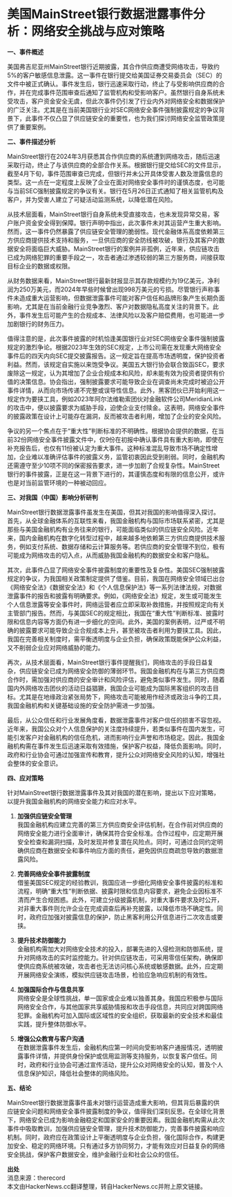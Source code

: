 # 美国MainStreet银行数据泄露事件分析：网络安全挑战与应对策略

**一、事件概述**

美国弗吉尼亚州MainStreet银行近期披露，其合作供应商遭受网络攻击，导致约5%的客户敏感信息泄露。这一事件在银行提交给美国证券交易委员会（SEC）的文件中被正式确认。事件发生后，银行迅速采取行动，终止了与受影响供应商的合作，并在完成事件范围审查后通知了监管机构和受影响客户。虽然银行自身系统未受攻击，客户资金安全无虞，但此次事件仍引发了行业内外对网络安全和数据保护的广泛关注。尤其是在当前美国银行业对SEC网络安全事件强制披露规定的争议背景下，此事件不仅凸显了供应链安全的重要性，也为我们探讨网络安全监管政策提供了重要案例。

**二、事件描述分析**

MainStreet银行在2024年3月获悉其合作供应商的系统遭到网络攻击，随后迅速采取行动，终止了与该供应商的全部合作关系。根据银行提交给SEC的文件显示，截至4月下旬，事件范围审查已完成，但银行并未公开具体受害人数及泄露信息的类型。这一点在一定程度上反映了企业在面对网络安全事件时的谨慎态度，也可能与当前SEC强制披露规定的争议有关。银行在5月26日正式通知了相关监管机构及客户，并为受害人建立了可疑活动监测系统，以降低潜在风险。

从技术层面看，MainStreet银行自身系统未受直接攻击，也未发现异常交易，客户账户资金安全得到保障。银行声明中指出，此次事件未对其运营产生重大影响。然而，这一事件仍然暴露了供应链安全管理的脆弱性。现代金融体系高度依赖第三方供应商提供技术支持和服务，一旦供应商的安全防线被攻破，银行及其客户的数据安全将面临巨大威胁。MainStreet银行的案例并非孤例，近年来，供应链攻击已成为网络犯罪的重要手段之一，攻击者通过渗透较弱的第三方服务商，间接获取目标企业的数据或权限。

从财务数据来看，MainStreet银行最新财报显示其存款规模约为19亿美元，净利润为250万美元，而2024年早些时候曾出现998万美元的亏损。尽管银行声称事件未造成重大运营影响，但数据泄露事件可能对客户信任和品牌形象产生长期负面影响，尤其是在当前金融行业竞争激烈、客户对数据隐私高度关注的背景下。此外，事件发生后可能产生的合规成本、法律风险以及客户赔偿费用，也可能进一步加剧银行的财务压力。

值得注意的是，此次事件披露的时机恰逢美国银行业对SEC网络安全事件强制披露规定的激烈争论。根据2023年生效的SEC规定，上市公司需在发现重大网络安全事件后的四天内向SEC提交披露报告。这一规定旨在提高市场透明度，保护投资者利益。然而，该规定自实施以来饱受争议。美国五大银行协会联合致函SEC，要求废除这一规定，认为其增加了企业合规成本和风险，却未能有效为投资者提供有价值的决策信息。协会指出，强制披露要求可能导致企业在调查尚未完成时被迫公开事件详情，从而向市场传递不完整或误导性信息。此外，黑客团伙已开始利用这一规定作为要挟工具，例如2023年阿尔法维勒索团伙对金融软件公司MeridianLink的攻击中，便以披露要求为威胁手段，迫使企业支付赎金。这表明，网络安全事件的披露政策在设计上可能存在漏洞，反而被攻击者利用，增加了企业的安全风险。

争议的另一个焦点在于“重大性”判断标准的不明确性。根据协会提供的数据，在当前32份网络安全事件披露文件中，仅9份在初报中确认事件具有重大影响，即使在补充报告后，也仅有11份被认定为重大事件。这种标准混乱导致市场不确定性增加，企业难以准确评估事件的披露义务，监管初衷因此受到削弱。同时，金融机构还需遵守至少10项不同的保密报告要求，进一步加剧了合规复杂性。MainStreet银行的事件披露，正是在这一背景下进行的，其谨慎态度和有限的信息公开，或许也是对当前监管环境的一种被动回应。

**三、对我国（中国）影响分析研判**

MainStreet银行数据泄露事件虽发生在美国，但其对我国的影响值得深入探讨。首先，从全球金融体系的互联性来看，我国金融机构与国际市场联系紧密，尤其是那些与美国金融机构有业务往来的银行，可能面临类似的供应链安全风险。近年来，国内金融机构在数字化转型过程中，越来越多地依赖第三方供应商提供技术服务，例如支付系统、数据存储和云计算服务等。若供应商的安全管理不到位，极有可能成为网络攻击的切入点，从而威胁我国金融机构的数据安全和客户隐私。

其次，此事件凸显了网络安全事件披露制度的重要性及复杂性。美国SEC强制披露规定的争议，为我国相关政策制定提供了借鉴。目前，我国在网络安全领域已出台《网络安全法》《数据安全法》和《个人信息保护法》等一系列法律法规，对数据泄露事件的报告和披露有明确要求。例如，《网络安全法》规定，发生或可能发生个人信息泄露等安全事件时，网络运营者应立即采取补救措施，并按照规定向有关主管部门报告。然而，与美国SEC的规定相比，我国在“重大性”判断标准、披露时限和信息内容等方面仍有进一步细化的空间。此外，美国的案例表明，过严或不明确的披露要求可能导致企业合规成本上升，甚至被攻击者利用为要挟工具。因此，我国在完善相关制度时，需平衡透明度与企业负担，确保政策既能保护公众利益，又不削弱企业应对网络威胁的能力。

再次，从技术层面看，MainStreet银行事件提醒我们，网络攻击的手段日益复杂，供应链安全已成为网络安全防御的薄弱环节。我国金融机构在与第三方供应商合作时，需加强对供应商的安全审计和风险评估，避免类似事件发生。同时，随着国内外网络攻击团伙的活动日益猖獗，我国企业可能成为国际黑客组织的攻击目标。尤其是在地缘政治紧张局势下，网络攻击可能被用作经济或政治斗争的工具，我国金融机构和关键基础设施的安全防护需进一步加强。

最后，从公众信任和行业发展角度看，数据泄露事件对客户信任的损害不容忽视。近年来，我国公众对个人信息保护的关注度持续提升，若类似事件在国内发生，可能引发客户对金融机构的信任危机，进而影响行业声誉和市场稳定。因此，我国金融机构需在事件发生后迅速采取有效措施，保护客户权益，降低负面影响。同时，政府和行业协会可通过加强宣传和教育，提升公众对网络安全风险的认知，增强社会整体的安全意识。

**四、应对策略**

针对MainStreet银行数据泄露事件及其对我国的潜在影响，提出以下应对策略，以提升我国金融机构的网络安全能力和应对水平。

1. **加强供应链安全管理**  
   我国金融机构应建立完善的第三方供应商安全评估机制，在合作前对供应商的网络安全能力进行全面审计，确保其符合安全标准。合作过程中，应定期开展安全检查和漏洞扫描，及时发现并修复潜在风险点。同时，可通过合同约定明确供应商在数据安全和事件响应方面的责任，避免因供应商疏忽导致的数据泄露风险。

2. **完善网络安全事件披露制度**  
   借鉴美国SEC规定的经验教训，我国应进一步细化网络安全事件披露的标准和流程，明确“重大性”判断依据、披露时限和信息内容要求，避免企业因标准不清而产生合规困惑。此外，可建立分级披露机制，对重大事件要求及时公开，对非重大事件则允许企业在完成调查后再补充披露，以降低市场不确定性。同时，政府应加强对披露信息的保护，防止黑客利用公开信息进行二次攻击或要挟。

3. **提升技术防御能力**  
   金融机构需加大对网络安全技术的投入，部署先进的入侵检测和防御系统，提升对网络攻击的实时监控能力。针对供应链攻击，可采用零信任架构，确保即使供应商系统被攻破，攻击者也无法访问核心系统或敏感数据。此外，应定期开展网络安全演练，模拟供应链攻击场景，检验应急响应机制的有效性。

4. **加强国际合作与信息共享**  
   网络安全是全球性挑战，单一国家或企业难以独善其身。我国应积极参与国际网络安全合作，与其他国家共享威胁情报和攻击手段信息，共同应对跨国网络犯罪。金融机构可加入国际或区域性的安全组织，获取最新的安全技术和最佳实践，提升整体防御水平。

5. **增强公众教育与客户沟通**  
   在数据泄露事件发生后，金融机构应第一时间向受影响客户通报情况，透明披露事件详情，并提供身份保护或信用监测等支持服务，以恢复客户信任。同时，政府和行业协会可通过宣传活动，提升公众对网络安全的认知，普及个人信息保护知识，降低社会整体的网络风险。

**五、结论**

MainStreet银行数据泄露事件虽未对银行运营造成重大影响，但其背后暴露的供应链安全问题和网络安全事件披露制度的争议，值得我们深刻反思。在全球化背景下，网络安全已成为影响金融稳定和国家安全的重要因素。我国金融机构需从此次事件中吸取教训，加强供应链安全管理，提升技术防御能力，完善事件披露和响应机制。同时，政府应在政策设计上平衡透明度与企业负担，强化国际合作，构建更加安全、稳定的网络环境。只有通过多方协同努力，才能有效应对日益复杂的网络安全挑战，保护客户数据安全，维护金融行业和社会公众的信任。

**出处**  
消息来源：therecord  
本文由HackerNews.cc翻译整理，转自HackerNews.cc并附上原文链接。